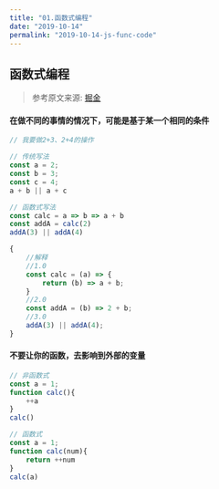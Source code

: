 ```yaml
---
title: "01.函数式编程"
date: "2019-10-14"
permalink: "2019-10-14-js-func-code"
---
```


## 函数式编程
> 参考原文来源: [掘金](https://juejin.im/post/5d8f0866e51d4578110dc765)

#### 在做不同的事情的情况下，可能是基于某一个相同的条件

```javascript
// 我要做2+3、2+4的操作

// 传统写法
const a = 2;
const b = 3;
const c = 4;
a + b || a + c

// 函数式写法
const calc = a => b => a + b
const addA = calc(2)
addA(3) || addA(4)

{
    //解释
    //1.0
    const calc = (a) => {
        return (b) => a + b;
    }
    //2.0
    const addA = (b) => 2 + b;
    //3.0
    addA(3) || addA(4);
}
```

#### 不要让你的函数，去影响到外部的变量
```javascript
// 非函数式
const a = 1;
function calc(){
    ++a
}
calc()

// 函数式
const a = 1;
function calc(num){
    return ++num
}
calc(a)
```